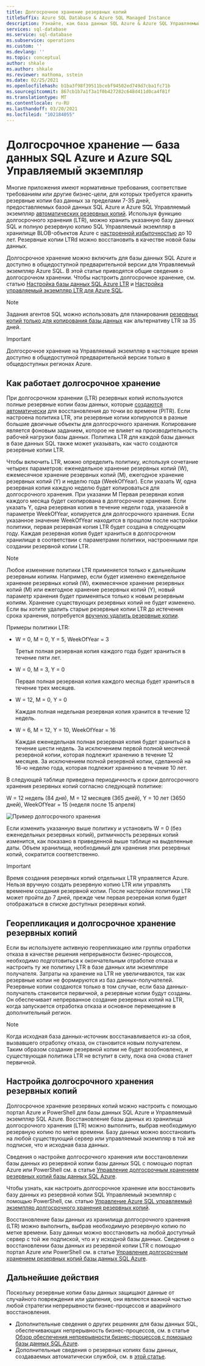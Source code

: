 ```yaml
---
title: Долгосрочное хранение резервных копий
titleSuffix: Azure SQL Database & Azure SQL Managed Instance
description: Узнайте, как база данных SQL Azure & Azure SQL Управляемый экземпляр поддерживает хранение полных резервных копий баз данных до 10 лет с помощью политики долгосрочного хранения.
services: sql-database
ms.service: sql-database
ms.subservice: operations
ms.custom: ''
ms.devlang: ''
ms.topic: conceptual
author: shkale
ms.author: shkale
ms.reviewer: mathoma, sstein
ms.date: 02/25/2021
ms.openlocfilehash: b1ba3f98f39511bcebf94502ed749d7cba1fc71b
ms.sourcegitcommit: 867cb1b7a1f3a1f0b427282c648d411d0ca4f81f
ms.translationtype: MT
ms.contentlocale: ru-RU
ms.lasthandoff: 03/20/2021
ms.locfileid: "102184055"
---
```

# <a name="long-term-retention---azure-sql-database-and-azure-sql-managed-instance"></a>Долгосрочное хранение — база данных SQL Azure и Azure SQL Управляемый экземпляр

Многие приложения имеют нормативные требования, соответствие требованиям или другие бизнес-цели, для которых требуется хранить резервные копии баз данных за пределами 7-35 дней, предоставляемых базой данных SQL Azure и Azure SQL Управляемый экземпляр [автоматических резервных копий](automated-backups-overview.md). Используя функцию долгосрочного хранения (LTR), можно хранить указанную базу данных SQL и полную резервную копию SQL Управляемый экземпляр в хранилище BLOB-объектов Azure с [настроенной избыточностью](automated-backups-overview.md#backup-storage-redundancy) до 10 лет. Резервные копии LTRd можно восстановить в качестве новой базы данных.

Долгосрочное хранение можно включить для базы данных SQL Azure и доступно в общедоступной предварительной версии для Управляемый экземпляр Azure SQL. В этой статье приводятся общие сведения о долгосрочном хранении. Чтобы настроить долгосрочное хранение, см. статью [Настройка базы данных SQL Azure LTR](long-term-backup-retention-configure.md) и [Настройка управляемый экземпляр LTR для Azure SQL](../managed-instance/long-term-backup-retention-configure.md). 

> [!NOTE]
> Задания агентов SQL можно использовать для планирования [резервных копий только для копирования базы данных](/sql/relational-databases/backup-restore/copy-only-backups-sql-server) как альтернативу LTR за 35 дней.

> [!IMPORTANT]
> Долгосрочное хранение на Управляемый экземпляр в настоящее время доступно в общедоступной предварительной версии только в общедоступных регионах Azure. 


## <a name="how-long-term-retention-works"></a>Как работает долгосрочное хранение
     
При долгосрочном хранении (LTR) резервных копий используются полные резервные копии базы данных, которые [создаются автоматически](automated-backups-overview.md) для восстановления до точки во времени (PITR). Если настроена политика LTR, эти резервные копии копируются в разные большие двоичные объекты для долгосрочного хранения. Копирование является фоновым заданием, которое не влияет на производительность рабочей нагрузки базы данных. Политика LTR для каждой базы данных в базе данных SQL также может указывать, как часто создаются резервные копии LTR.

Чтобы включить LTR, можно определить политику, используя сочетание четырех параметров: еженедельное хранение резервных копий (W), ежемесячное хранение резервных копий (M), ежегодное хранение резервных копий (Y) и неделю года (WeekOfYear). Если указать W, одна резервная копия каждую неделю будет копироваться для долгосрочного хранения. При указании M Первая резервная копия каждого месяца будет скопирована в долгосрочное хранение. Если указать Y, одна резервная копия в течение недели года, указанной в параметре WeekOfYear, копируется для долгосрочного хранения. Если указанное значение WeekOfYear находится в прошлом после настройки политики, первая резервная копия LTR будет создана в следующем году. Каждая резервная копия будет храниться в долгосрочном хранилище в соответствии с параметрами политики, настроенными при создании резервной копии LTR.

> [!NOTE]
> Любое изменение политики LTR применяется только к дальнейшим резервным копиям. Например, если будет изменено еженедельное хранение резервных копий (W), ежемесячное хранение резервных копий (M) или ежегодное хранение резервных копий (Y), новый параметр хранения будет применяться только к новым резервным копиям. Хранение существующих резервных копий не будет изменено. Если вы хотите удалить старые резервные копии LTR до истечения срока хранения, потребуется [вручную удалить резервные копии](./long-term-backup-retention-configure.md#delete-ltr-backups).
> 

Примеры политики LTR:

-  W = 0, M = 0, Y = 5, WeekOfYear = 3

   Третья полная резервная копия каждого года будет храниться в течение пяти лет.
   
- W = 0, M = 3, Y = 0

   Первая полная резервная копия каждого месяца будет храниться в течение трех месяцев.

- W = 12, M = 0, Y = 0

   Каждая полная недельная резервная копия хранится в течение 12 недель.

- W = 6, M = 12, Y = 10, WeekOfYear = 16

   Каждая еженедельная полная резервная копия будет храниться в течение шести недель. За исключением первой полной месячной резервной копии, которая подлежит хранению в течение 12 месяцев. За исключением полной резервной копии, сделанной на 16-ю неделю года, которая подлежит хранению в течение 10 лет. 

В следующей таблице приведена периодичность и сроки долгосрочного хранения резервных копий согласно следующей политике:

W = 12 недель (84 дня), M = 12 месяцев (365 дней), Y = 10 лет (3650 дней), WeekOfYear = 15 (неделя после 15 апреля)

   ![Пример долгосрочного хранения](./media/long-term-retention-overview/ltr-example.png)


Если изменить указанную выше политику и установить W = 0 (без еженедельных резервных копий), ритмичность резервных копий изменится, как показано в приведенной выше таблице на выделенные даты. Объем хранилища, необходимый для хранения этих резервных копий, сократится соответственно. 

> [!IMPORTANT]
> Время создания резервных копий отдельных LTR управляется Azure. Нельзя вручную создать резервную копию LTR или управлять временем создания резервной копии. После настройки политики LTR может пройти до 7 дней, прежде чем первая резервная копия будет отображаться в списке доступных резервных копий.  


## <a name="geo-replication-and-long-term-backup-retention"></a>Георепликация и долгосрочное хранение резервных копий

Если вы используете активную георепликацию или группы отработки отказа в качестве решения непрерывности бизнес-процессов, необходимо подготовиться к окончательным отработке отказа и настроить ту же политику LTR в базе данных или экземпляре получателя. Затраты на хранение на LTR не увеличиваются, так как резервные копии не формируются из баз данных-получателей. Резервные копии создаются только в том случае, если база данных-получатель становится первичной, а резервные копии будут созданы. Он обеспечивает непрерванное создание резервных копий на LTR, когда запускается отработка отказа и основное перемещение в дополнительный регион. 

> [!NOTE]
> Когда исходная база данных-источник восстанавливается из-за сбоя, вызвавшего отработку отказа, он становится новым получателем. Таким образом создание резервной копии не будет возобновлено, и существующая политика LTR не вступит в силу, пока она снова станет первичной. 


## <a name="configure-long-term-backup-retention"></a>Настройка долгосрочного хранения резервных копий

Долгосрочное хранение резервных копий можно настроить с помощью портал Azure и PowerShell для базы данных SQL Azure и Управляемый экземпляр SQL Azure. Восстановление базы данных из хранилища долгосрочного хранения (LTR) можно выполнить, выбрав необходимую резервную копию по метке времени. Базу данных можно восстановить на любой существующий сервер или управляемый экземпляр в той же подписке, что и исходная база данных.

Сведения о настройке долгосрочного хранения или восстановлении базы данных из резервной копии базы данных SQL с помощью портал Azure или PowerShell см. в статье [Управление долгосрочным хранением резервных копий базы данных SQL Azure](long-term-backup-retention-configure.md).

Чтобы узнать, как настроить долгосрочное хранение или восстановить базу данных из резервной копии SQL Управляемый экземпляр с помощью PowerShell, см. статью [Управление Azure SQL управляемый экземпляр долгосрочного хранения резервных копий](../managed-instance/long-term-backup-retention-configure.md).

Восстановление базы данных из хранилища долгосрочного хранения (LTR) можно выполнить, выбрав необходимую резервную копию по метке времени. Базу данных можно восстановить на любой доступный сервер с той же подпиской, что и у исходной базы данных. Сведения о восстановлении базы данных из резервной копии LTR с помощью портал Azure или PowerShell см. в статье [Управление долгосрочным хранением резервных копий базы данных SQL Azure](long-term-backup-retention-configure.md). 

## <a name="next-steps"></a>Дальнейшие действия

Поскольку резервные копии базы данных защищают данные от случайного повреждения или удаления, они являются важной частью любой стратегии непрерывности бизнес-процессов и аварийного восстановления. 

- Дополнительные сведения о других решениях для базы данных SQL, обеспечивающих непрерывность бизнес-процессов, см. в статье [Обзор обеспечения непрерывности бизнес-процессов с помощью базы данных SQL Azure](business-continuity-high-availability-disaster-recover-hadr-overview.md).
- Дополнительные сведения о резервных копиях базы данных, создаваемых автоматически службой, см. в [этой статье](../database/automated-backups-overview.md).
